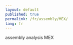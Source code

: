 ```yaml
---
layout: default
published: true
permalink: /fr/assembly/MEX/
lang: fr
---
```


assembly analysis MEX
